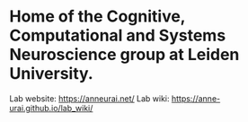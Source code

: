 # Home of the Cognitive, Computational and Systems Neuroscience group at Leiden University.
Lab website: https://anneurai.net/
Lab wiki: https://anne-urai.github.io/lab_wiki/
